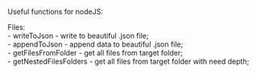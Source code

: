 Useful functions for nodeJS:

Files:
<br/>
    - writeToJson - write to beautiful .json file;
<br/>
    - appendToJson - append data to beautiful .json file;
<br/>
    - getFilesFromFolder - get all files from target folder;
<br/>
    - getNestedFilesFolders - get all files from target folder with need depth;
<br/>
